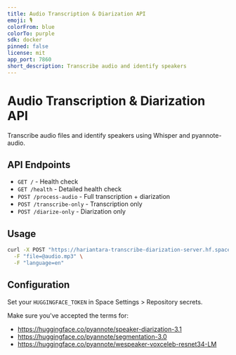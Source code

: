 ```yaml
---
title: Audio Transcription & Diarization API
emoji: 🎙️
colorFrom: blue
colorTo: purple
sdk: docker
pinned: false
license: mit
app_port: 7860
short_description: Transcribe audio and identify speakers
---
```


# Audio Transcription & Diarization API

Transcribe audio files and identify speakers using Whisper and pyannote-audio.

## API Endpoints

- `GET /` - Health check
- `GET /health` - Detailed health check
- `POST /process-audio` - Full transcription + diarization
- `POST /transcribe-only` - Transcription only
- `POST /diarize-only` - Diarization only

## Usage

```bash
curl -X POST "https://hariantara-transcribe-diarization-server.hf.space/process-audio" \
  -F "file=@audio.mp3" \
  -F "language=en"
```

## Configuration

Set your `HUGGINGFACE_TOKEN` in Space Settings > Repository secrets.

Make sure you've accepted the terms for:
- https://huggingface.co/pyannote/speaker-diarization-3.1
- https://huggingface.co/pyannote/segmentation-3.0
- https://huggingface.co/pyannote/wespeaker-voxceleb-resnet34-LM

